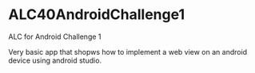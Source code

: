 # ALC40AndroidChallenge1
ALC for Android Challenge 1

Very basic app that shopws how to implement a web view on an android device using android studio.
